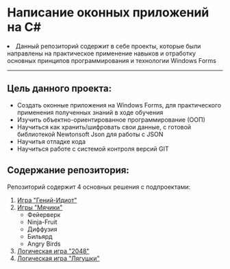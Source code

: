 <h1>Написание оконных приложений на C#</h1>
<p>
    <li>Данный репозиторий содержит в себе проекты, которые были направлены на практическое применение навыков и отработку основных принципов программирования и технологии Windows Forms
</p>
<hr>
<section>
    <h2>Цель данного проекта:</h2>
    <ul>
        <li>Создать оконные приложения на Windows Forms, для практического применения полученных знаний в ходе обучения
        </li>
        <li>Изучить объектно-ориентированное программирование (ООП)</li>
        <li>Научиться как хранить/шифровать свои данные, с готовой библиотекой Newtonsoft Json для работы с JSON</li>
        <li>Научитья отладке кода</li>
        <li>Научиться работе с системой контроля версий GIT</li>
    </ul>
</section>
<section>
    <h2>Содержание репозитория:</h2>
    <p>Репозиторий содержит 4 основных решения с подпроектами:
        <ol>
            <li><a href="https://github.com/Chetverukhin/Windows_Forms_Bootcamp_Projects/tree/main/GeniyIdiot">Игра "Гений-Идиот"</a></li>
            <li><a href="https://github.com/Chetverukhin/Windows_Forms_Bootcamp_Projects/tree/main/BallGameWinFormsApp">Игры "Мячики"</a>
                <ul>
                    <li>Фейерверк</li>
                    <li>Ninja-Fruit</li>
                    <li>Диффузия</li>
                    <li>Бильярд</li>
                    <li>Angry Birds</li>
                </ul>
            </li>
            <li><a href="https://github.com/Chetverukhin/Windows_Forms_Bootcamp_Projects/tree/main/Game2048WinForms">Логическая игра "2048"</a></li>
            <li><a href="https://github.com/Chetverukhin/Windows_Forms_Bootcamp_Projects/tree/main/Frogs">Логическая игра "Лягушки"</a></li>
        </ol>
    </p>
</section>
